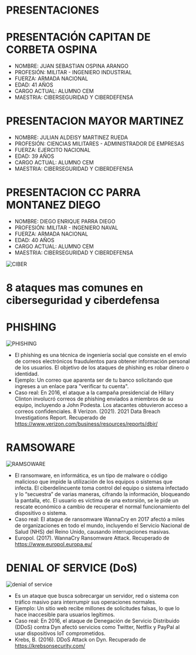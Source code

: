 # PRESENTACIONES

# PRESENTACIÓN CAPITAN DE CORBETA OSPINA
* NOMBRE: JUAN SEBASTIAN OSPINA ARANGO
* PROFESIÓN: MILITAR - INGENIERO INDUSTRIAL
* FUERZA: ARMADA NACIONAL
* EDAD: 41 AÑOS 
* CARGO ACTUAL: ALUMNO CEM
* MAESTRIA: CIBERSEGURIDAD Y CIBERDEFENSA

# PRESENTACION MAYOR MARTINEZ 
* NOMBRE: JULIAN ALDEISY MARTINEZ RUEDA
* PROFESIÓN: CIENCIAS MILITARES - ADMINISTRADOR DE EMPRESAS
* FUERZA: EJERCITO NACIONAL
* EDAD: 39 AÑOS
* CARGO ACTUAL: ALUMNO CEM
* MAESTRIA: CIBERSEGURIDAD Y CIBERDEFENSA

# PRESENTACION CC PARRA MONTANEZ DIEGO
* NOMBRE: DIEGO ENRIQUE PARRA DIEGO
* PROFESIÓN: MILITAR - INGENIERO NAVAL
* FUERZA: ARMADA NACIONAL
* EDAD: 40 AÑOS
* CARGO ACTUAL: ALUMNO CEM
* MAESTRIA: CIBERSEGURIDAD Y CIBERDEFENSA


![CIBER](https://www.responsabilidadconsejerosydirectivos.com/wp-content/uploads/2021/02/ciber-1100x640@2x.jpg)

# 8 ataques mas comunes en ciberseguridad y ciberdefensa

# PHISHING
![PHISHING](https://blog.hackmetrix.com/wp-content/uploads/2024/04/Introduccion-al-Phishing-y-la-Ingenieria-Social-1160x680.jpg)

* El phishing es una técnica de ingeniería social que consiste en el envío de correos electrónicos fraudulentos para obtener información personal de los usuarios. El objetivo de los ataques de phishing es robar dinero o identidad. 
* Ejemplo: Un correo que aparenta ser de tu banco solicitando que ingreses a un enlace para "verificar tu cuenta".
* Caso real: En 2016, el ataque a la campaña presidencial de Hillary Clinton involucró correos de phishing enviados a miembros de su equipo, incluyendo a John Podesta. Los atacantes obtuvieron acceso a correos confidenciales.
8 Verizon. (2021). 2021 Data Breach Investigations Report. Recuperado de https://www.verizon.com/business/resources/reports/dbir/

# RAMSOWARE
![RAMSOWARE](https://latam.kaspersky.com/content/es-mx/images/repository/isc/2021/ransomware.jpg)

* El ransomware, en informática, es un tipo de malware o código malicioso que impide la utilización de los equipos o sistemas que infecta. El ciberdelincuente toma control del equipo o sistema infectado y lo “secuestra” de varias maneras, cifrando la información, bloqueando la pantalla, etc. El usuario es víctima de una extorsión, se le pide un rescate económico a cambio de recuperar el normal funcionamiento del dispositivo o sistema.
* Caso real: El ataque de ransomware WannaCry en 2017 afectó a miles de organizaciones en todo el mundo, incluyendo el Servicio Nacional de Salud (NHS) del Reino Unido, causando interrupciones masivas.
*  Europol. (2017). WannaCry Ransomware Attack. Recuperado de https://www.europol.europa.eu/


# DENIAL OF SERVICE (DoS)

![denial of service](https://cdn.prod.website-files.com/5ff66329429d880392f6cba2/62826a3497d4ec066e41c9f0_DoS%20in%20action.jpg)

* Es un ataque que busca sobrecargar un servidor, red o sistema con tráfico masivo para interrumpir sus operaciones normales.
* Ejemplo: Un sitio web recibe millones de solicitudes falsas, lo que lo hace inaccesible para usuarios legítimos.
* Caso real: En 2016, el ataque de Denegación de Servicio Distribuido (DDoS) contra Dyn afectó servicios como Twitter, Netflix y PayPal al usar dispositivos IoT comprometidos.
*  Krebs, B. (2016). DDoS Attack on Dyn. Recuperado de https://krebsonsecurity.com/

